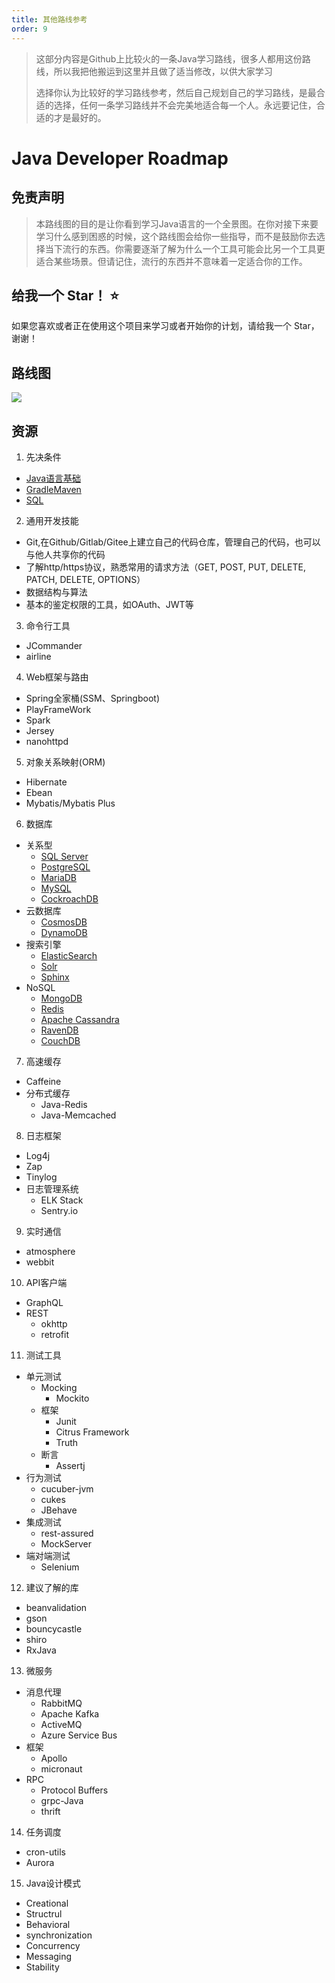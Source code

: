 ```yaml
---
title: 其他路线参考
order: 9
---
```


> 这部分内容是Github上比较火的一条Java学习路线，很多人都用这份路线，所以我把他搬运到这里并且做了适当修改，以供大家学习
>
> 选择你认为比较好的学习路线参考，然后自己规划自己的学习路线，是最合适的选择，任何一条学习路线并不会完美地适合每一个人。永远要记住，合适的才是最好的。
>
>

# Java Developer Roadmap

## **免责声明**

> 本路线图的目的是让你看到学习Java语言的一个全景图。在你对接下来要学习什么感到困惑的时候，这个路线图会给你一些指导，而不是鼓励你去选择当下流行的东西。你需要逐渐了解为什么一个工具可能会比另一个工具更适合某些场景。但请记住，流行的东西并不意味着一定适合你的工作。

## 给我一个 Star！ ⭐

如果您喜欢或者正在使用这个项目来学习或者开始你的计划，请给我一个 Star，谢谢！

## 路线图
![](https://images-tomcode-1258913748.cos.ap-guangzhou.myqcloud.com/v2-1a2ec63547fddcf7826a0cb241996a3c_1440w.jpeg)


## 资源

1. 先决条件
  - [Java语言基础](https://www.runoob.com/java/java-tutorial.html)
  - [Gradle](https://www.w3cschool.cn/gradle/)[Maven](https://www.runoob.com/maven/maven-tutorial.html)
  - [SQL](https://www.w3schools.com/sql/default.asp)

2. 通用开发技能
  - Git,在Github/Gitlab/Gitee上建立自己的代码仓库，管理自己的代码，也可以与他人共享你的代码
  - 了解http/https协议，熟悉常用的请求方法（GET, POST, PUT, DELETE, PATCH, DELETE, OPTIONS）
  - 数据结构与算法
  - 基本的鉴定权限的工具，如OAuth、JWT等

3. 命令行工具
  - JCommander
  - airline

4. Web框架与路由
  - Spring全家桶(SSM、Springboot)
  - PlayFrameWork
  - Spark
  - Jersey
  - nanohttpd

5. 对象关系映射(ORM)
  - Hibernate
  - Ebean
  - Mybatis/Mybatis Plus

6. 数据库
  - 关系型
    - [SQL Server](https://www.microsoft.com/en-us/sql-server/sql-server-2017)
    - [PostgreSQL](https://www.postgresql.org/)
    - [MariaDB](https://mariadb.org/)
    - [MySQL](https://www.mysql.com/)
    - [CockroachDB](https://www.cockroachlabs.com/)
  - 云数据库
    - [CosmosDB](https://docs.microsoft.com/en-us/azure/cosmos-db)
    - [DynamoDB](https://aws.amazon.com/dynamodb/)
  - 搜索引擎
    - [ElasticSearch](https://www.elastic.co/)
    - [Solr](http://lucene.apache.org/solr/)
    - [Sphinx](http://sphinxsearch.com/)
  - NoSQL
    - [MongoDB](https://www.mongodb.com/)
    - [Redis](https://redis.io/)
    - [Apache Cassandra](http://cassandra.apache.org/)
    - [RavenDB](https://github.com/ravendb/ravendb)
    - [CouchDB](http://couchdb.apache.org/)

7. 高速缓存
  - Caffeine
  - 分布式缓存
    - Java-Redis
    - Java-Memcached

8. 日志框架
  - Log4j
  - Zap
  - Tinylog
  - 日志管理系统
    - ELK Stack
    - Sentry.io

9. 实时通信
  - atmosphere
  - webbit

10. API客户端
  - GraphQL
  - REST
    - okhttp
    - retrofit

11. 测试工具
  - 单元测试
    - Mocking
      - Mockito
    - 框架
      - Junit
      - Citrus Framework
      - Truth
    - 断言
      - Assertj
  - 行为测试
    - cucuber-jvm
    - cukes
    - JBehave
  - 集成测试
    - rest-assured
    - MockServer
  - 端对端测试
    - Selenium

12. 建议了解的库
  - beanvalidation
  - gson
  - bouncycastle
  - shiro 
  - RxJava

13. 微服务
  - 消息代理
    - RabbitMQ
    - Apache Kafka
    - ActiveMQ
    - Azure Service Bus
  - 框架
    - Apollo
    - micronaut
  - RPC
    - Protocol Buffers
    - grpc-Java
    - thrift

14. 任务调度
  - cron-utils
  - Aurora

15. Java设计模式
  - Creational
  - Structrul
  - Behavioral
  - synchronization
  - Concurrency
  - Messaging
  - Stability
